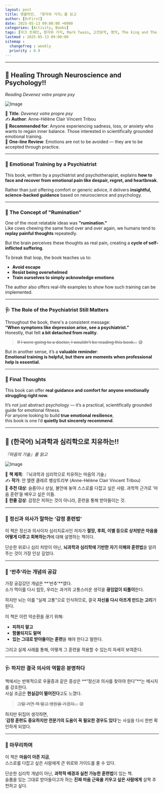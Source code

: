 ```yaml
---
layout: post
title: 명불허전, 『왕자와 거지』를 읽고
author: [DrFirst]
date: 2025-05-13 09:00:00 +0900
categories: [Activity, Books]
tags: [마크 트웨인, 왕자와 거지, Mark Twain, 고전문학, 명작, The king and The pauper, Samuel Langhorne Clemens, 새뮤얼 랭혼 클레먼스]
lastmod : 2025-05-13 09:00:00
sitemap :
  changefreq : weekly
  priority : 0.9
---
```


---
## 🧠 Healing Through Neuroscience and Psychology!!  
_Reading *Devenez votre propre psy*_

![Image](https://github.com/user-attachments/assets/1f45aca3-0e08-4c5e-8901-1df50e008446)

📖 **Title**: *Devenez votre propre psy*  
✍️ **Author**: Anne-Hélène Clair Vincent Tribou  
🎯 **Recommended for**: Anyone experiencing sadness, loss, or anxiety who wants to regain inner balance. Those interested in scientifically grounded emotional training.  
🌟 **One-line Review**: Emotions are not to be avoided — they are to be accepted through practice.

---

### 📌 Emotional Training by a Psychiatrist

This book, written by a psychiatrist and psychotherapist, explains **how to face and recover from emotional pain like despair, regret, and heartbreak**.

Rather than just offering comfort or generic advice, it delivers **insightful, science-backed guidance** based on neuroscience and psychology.

---

### 🔁 The Concept of "Rumination"

One of the most relatable ideas was **"rumination."**  
Like cows chewing the same food over and over again, we humans tend to **replay painful thoughts** repeatedly.

But the brain perceives these thoughts as real pain, creating a **cycle of self-inflicted suffering**.

To break that loop, the book teaches us to:

- **Avoid escape**
- **Resist being overwhelmed**
- **Train ourselves to simply acknowledge emotions**

The author also offers real-life examples to show how such training can be implemented.

---

### 🩺 The Role of the Psychiatrist Still Matters

Throughout the book, there's a consistent message:  
**“When symptoms like depression arise, see a psychiatrist.”**  
Honestly, that felt **a bit detached from reality**.  
> ~~If I were going to a doctor, I wouldn't be reading this book…~~ 😅

But in another sense, it’s a **valuable reminder**:  
**Emotional training is helpful, but there are moments when professional help is essential.**

---

### 💬 Final Thoughts

This book can offer **real guidance and comfort for anyone emotionally struggling right now.**

It’s not just abstract psychology — it’s a practical, scientifically grounded guide for emotional fitness.  
For anyone looking to build **true emotional resilience**,  
this book is one I’d **quietly but sincerely recommend**.

---
## 🧠 (한국어) 뇌과학과 심리학으로 치유하는!!   
_『마음의 기술』를 읽고_

![Image](https://github.com/user-attachments/assets/1f45aca3-0e08-4c5e-8901-1df50e008446)

📖 **책 제목**: 『뇌과학과 심리학으로 치유하는 마음의 기술』  
✍️ **작가**: 안 엘렌 클레르 뱅상트리부 (Anne-Hélène Clair Vincent Tribou)  
🎯 **추천 대상**: 슬픔이나 상실, 불안에 놓여 스스로를 다잡고 싶은 사람. 과학적 근거로 ‘마음 훈련’을 배우고 싶은 이들.  
🌟 **한줄 감상**: 감정은 피하는 것이 아니라, 훈련을 통해 받아들이는 것.

---

### 📌 정신과 의사가 말하는 ‘감정 훈련법’

이 책은 정신과 의사이자 심리치료사인 저자가 **절망, 후회, 이별 등으로 상처받은 마음을 어떻게 다루고 회복하는가**에 대해 설명하는 책이다.  

단순한 위로나 심리 처방이 아닌, **뇌과학과 심리학에 기반한 자기 이해와 훈련법**을 알려주는 것이 가장 인상 깊었다.

---

### 🔁 '반추'라는 개념의 공감

가장 공감갔던 개념은 **‘반추’**였다.  
소가 먹이를 다시 씹듯, 우리는 과거의 고통스러운 생각을 **끊임없이 되풀이**한다.  

하지만 뇌는 이를 "실제 고통"으로 인식하므로, 결국 **자신을 다시 아프게 만드는 고리**가 된다.

이 책은 이런 악순환을 끊기 위해:

- **피하지 말고**
- **함몰되지도 말며**
- **있는 그대로 받아들이는 훈련**을 해야 한다고 말한다.

그리고 실제 사례를 통해, 어떻게 그 훈련을 적용할 수 있는지 자세히 보여준다.

---

### 🩺 하지만 결국 의사의 역할은 분명하다

책에서는 반복적으로 우울증과 같은 증상은  **“정신과 의사를 찾아야 한다”**는 메시지를 강조한다.  
사실 조금은 **현실감이 떨어진다**고도 느꼈다.  
> ~~그럴 거면 책 말고 병원을 가겠지…~~ 😅

하지만 뒤집어 생각하면,  
‘**감정 훈련도 중요하지만 전문가의 도움이 꼭 필요한 경우도 있다**’는 사실을 다시 한번 확인하게 되었다.

---

### 💬 마무리하며

이 책은 **마음이 아픈 지금**,  
스스로를 다잡고 싶은 사람에게 큰 위로와 가이드를 줄 수 있다.  

단순한 심리학 개념이 아닌, **과학적 배경과 실천 가능한 훈련법**이 있는 책.  
슬픔을 있는 그대로 받아들이고자 하는 **진짜 마음 근육을 키우고 싶은 사람에게** 살짝 추천하고 싶다.  
